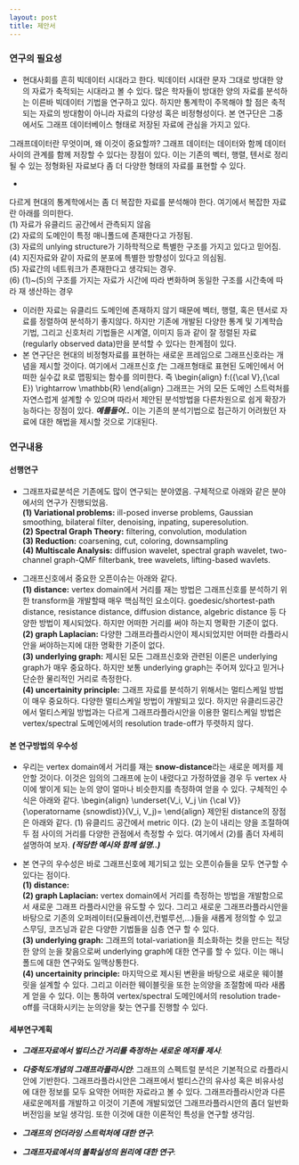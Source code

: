```yaml
---
layout: post
title: 제안서 
---
```


### 연구의 필요성
- 현대사회를 흔히 빅데이터 시대라고 한다. 빅데이터 시대란 문자 그대로 방대한 양의 자료가 축적되는 시대라고 볼 수 있다. 많은 학자들이 방대한 양의 자료를 분석하는 이른바 빅데이터 기법을 연구하고 있다. 하지만 통계학이 주목해야 할 점은 축적되는 자료의 방대함이 아니라 자료의 다양성 혹은 비정형성이다. 본 연구단은 그중에서도 그래프 데이터베이스 형태로 저장된 자료에 관심을 가지고 있다. 

그래프데이터란 무엇이며, 왜 이것이 중요할까? 그래프 데이터는 데이터와 함께 데이터 사이의 관계를 함께 저장할 수 있다는 장점이 있다. 이는 기존의 벡터, 행렬, 텐서로 정리될 수 있는 정형화된 자료보다 좀 더 다양한 형태의 자료를 표현할 수 있다. 

- 

다르게 현대의 통계학에서는 좀 더 복잡한 자료를 분석해야 한다. 여기에서 복잡한 자료란 아래를 의미한다. <br/>
(1) 자료가 유클리드 공간에서 관측되지 않음 <br/>
(2) 자료의 도메인이 특정 매니폴드에 존재한다고 가정됨. <br/>
(3) 자료의 unlying structure가 기하학적으로 특별한 구조를 가지고 있다고 믿어짐. <br/>
(4) 지진자료와 같이 자료의 분포에 특별한 방향성이 있다고 의심됨. <br/>
(5) 자료간의 네트워크가 존재한다고 생각되는 경우. <br/>
(6) (1)~(5)의 구조를 가지는 자료가 시간에 따라 변화하며 동일한 구조를 시간축에 따라 재 생산하는 경우 <br/>
- 이러한 자료는 유클리드 도메인에 존재하지 않기 때문에 벡터, 행렬, 혹은 텐서로 자료를 정렬하여 분석하기 좋지않다. 하지만 기존에 개발된 다양한 통계 및 기계학습 기법, 그리고 신호처리 기법들은 시계열, 이미지 등과 같이 잘 정렬된 자료(regularly observed data)만을 분석할 수 있다는 한계점이 있다. 
- 본 연구단은 현대의 비정형자료를 표현하는 새로운 프레임으로 그래프신호라는 개념을 제시할 것이다. 여기에서 그래프신호 $f$는 그래프형태로 표현된 도메인에서 어떠한 실수값 $\mathbb{R}$로 맵핑되는 함수를 의미한다. 즉
\begin{align}
 f:({\cal V},{\cal E}) \rightarrow \mathbb{R}
\end{align}
그래프는 거의 모든 도메인 스트럭처를 자연스럽게 설계할 수 있으며 따라서 제안된 분석방법을 다른차원으로 쉽게 확장가능하다는 장점이 있다. ***예를들어..***
이는 기존의 분석기법으로 접근하기 어려웠던 자료에 대한 해법을 제시할 것으로 기대된다. 

### 연구내용 
#### 선행연구
- 그래프자료분석은 기존에도 많이 연구되는 분야였음. 구체적으로 아래와 같은 분야에서의 연구가 진행되었음. <br/>
**(1) Variational problems:** ill-posed inverse problems, Gaussian smoothing, bilateral filter, denoising, inpating, superesolution.<br/>
**(2) Spectral Graph Theory:** filtering, convolution, modulation<br/>
**(3) Reduction:** coarsening, cut, coloring, downsampling <br/>
**(4) Multiscale Analysis:** diffusion wavelet, spectral graph wavelet, two-channel graph-QMF filterbank, tree wavelets, lifting-based wavlets. <br/>

- 그래프신호에서 중요한 오픈이슈는 아래와 같다. <br/>
**(1) distance:** vertex domain에서 거리를 재는 방법은 그래프신호를 분석하기 위한 transform을 개발할때 매우 핵심적인 요소이다. goedesic/shortest-path distance, resistance distance, diffusion distance, algebric distance 등 다양한 방법이 제시되었다. 하지만 어떠한 거리를 써야 하는지 명확한 기준이 없다. <br/>
**(2) graph Laplacian:** 다양한 그래프라플라시안이 제시되었지만 어떠한 라플라시안을 써야하는지에 대한 명확한 기준이 없다. <br/>
**(3) underlying graph:** 제시된 모든 그래프신호와 관련된 이론은 underlying graph가 매우 중요하다. 하지만 보통 underlying graph는 주어져 있다고 믿거나 단순한 물리적인 거리로 측정한다. <br/>
**(4) uncertainity principle:** 그래프 자료를 분석하기 위해서는 멀티스케일 방법이 매우 중요하다. 다양한 멀티스케일 방법이 개발되고 있다. 하지만 유클리드공간에서 멀티스케일 방법과는 다르게 그래프라플라시안을 이용한 멀티스케일 방법은 vertex/spectral 도메인에서의 resolution trade-off가 뚜렷하지 않다. 

#### 본 연구방법의 우수성

- 우리는 vertex domain에서 거리를 재는 **snow-distance**라는 새로운 메저를 제안할 것이다. 이것은 임의의 그래프에 눈이 내렸다고 가정하였을 경우 두 vertex 사이에 쌓이게 되는 눈의 양이 얼마나 비슷한지를 측정하여 얻을 수 있다. 구체적인 수식은 아래와 같다. 
\begin{align}
\underset{V_i, V_j \in {\cal V}}{\operatorname {snowdist}}(V_i, V_j)=
\end{align}
제안된 distance의 장점은 아래와 같다. (1) 유클리드 공간에서 metric 이다. (2) 눈이 내리는 양을 조절하여 두 점 사이의 거리를 다양한 관점에서 측정할 수 있다. 여기에서 (2)를 좀더 자세히 설명하여 보자. ***(적당한 예시와 함께 설명..)*** 

- 본 연구의 우수성은 바로 그래프신호에 제기되고 있는 오픈이슈들을 모두 연구할 수 있다는 점이다. <br/>
**(1) distance:** <br/>
**(2) graph Laplacian:** vertex domain에서 거리를 측정하는 방법을 개발함으로서 새로운 그래프 라플라시안을 유도할 수 있다. 그리고 새로운 그래프라플라시안을 바탕으로 기존의 오퍼레이터(모듈레이션,컨벌루션,...)들을 새롭게 정의할 수 있고 스무딩, 코즈닝과 같은 다양한 기법들을 심층 연구 할 수 있다. <br/>
**(3) underlying graph:** 그래프의 total-variation을 최소화하는 컷을 만드는 적당한 양의 눈을 찾음으로써 underlying graph에 대한 연구를 할 수 있다. 이는 매니폴드에 대한 연구와도 일맥상통한다. <br/>
**(4) uncertainity principle:** 마지막으로 제시된 변환을 바탕으로 새로운 웨이블릿을 설계할 수 있다. 그리고 이러한 웨이블릿을 또한 눈의양을 조절함에 따라 새롭게 얻을 수 있다. 이는 통하여 vertex/spectral 도메인에서의 resolution trade-off를 극대화시키는 눈의양을 찾는 연구를 진행할 수 있다. <br/>


#### 세부연구계획
- ***그래프자료에서 벌티스간 거리를 측정하는 새로운 메저를 제시***: 

- ***다중척도개념의 그래프라플라시안***: 그래프의 스펙트럴 분석은 기본적으로 라플라시안에 기반한다. 그래프라플라시안은 그래프에서 벌티스간의 유사성 혹은 비유사성에 대한 정보를 모두 요약한 어떠한 자료라고 볼 수 있다. 그래프라플라시안과 다른 새로운메저를 개발하고 이것이 기존에 개발되었던 그래프라플라시안의 좀더 일반화 버전임을 보일 생각임. 또한 이것에 대한 이론적인 특성을 연구할 생각임. 

- ***그래프의 언더라잉 스트럭처에 대한 연구***: 

- ***그래프자료에서의 불확실성의 원리에 대한 연구***: 
